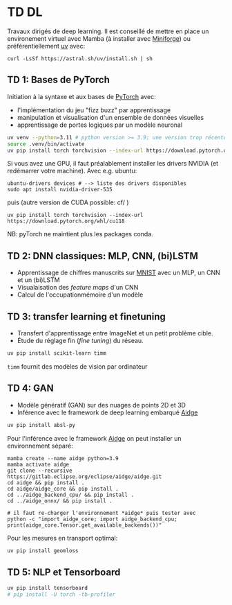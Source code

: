 # TD DL
Travaux dirigés de deep learning. Il est conseillé de mettre en place un environement virtuel avec Mamba (à installer avec [Miniforge](https://github.com/conda-forge/miniforge/releases/latest/download/Miniforge3-Linux-x86_64.sh)) ou préférentiellement [uv](https://docs.astral.sh/uv/) avec:

```
curl -LsSf https://astral.sh/uv/install.sh | sh
```

## TD 1: Bases de PyTorch
Initiation à la syntaxe et aux bases de [PyTorch](https://pytorch.org/) avec:
- l'implémentation du jeu "fizz buzz" par apprentissage
- manipulation et visualisation d'un ensemble de données visuelles
- apprentissage de portes logiques par un modèle neuronal

```bash
uv venv --python=3.11 # python version >= 3.9; une version trop récente peut poser problème pour certains projets (pas les TD)
source .venv/bin/activate
uv pip install torch torchvision --index-url https://download.pytorch.org/whl/cpu
```

Si vous avez une GPU, il faut préalablement installer les drivers NVIDIA (et redémarrer votre machine). Avec e.g. ubuntu:
```
ubuntu-drivers devices # --> liste des drivers disponibles
sudo apt install nvidia-driver-535
```
puis (autre version de CUDA possible: cf/ )
```
uv pip install torch torchvision --index-url https://download.pytorch.org/whl/cu118
```

NB: pyTorch ne maintient plus les packages conda.

## TD 2: DNN classiques: MLP, CNN, (bi)LSTM
* Apprentissage de chiffres manuscrits sur [MNIST](http://yann.lecun.com/exdb/mnist/) avec un MLP, un CNN et un (bi)LSTM
* Visualaisation des *feature maps* d'un CNN
* Calcul de l'occupationmémoire d'un modèle

## TD 3: transfer learning et finetuning
* Transfert d'apprentissage entre ImageNet et un petit problème cible. 
* Étude du réglage fin (*fine tuning*) du réseau.

```bash
uv pip install scikit-learn timm
```
`timm` fournit des modèles de vision par ordinateur 

## TD 4: GAN
* Modèle génératif (GAN) sur des nuages de points 2D et 3D
* Inférence avec le framework de deep learning embarqué [Aidge](https://projects.eclipse.org/projects/technology.aidge)
```bash
uv pip install absl-py
```
Pour l'inférence avec le framework [Aidge](https://projects.eclipse.org/projects/technology.aidge) on peut installer un environnement séparé:
```
mamba create --name aidge python=3.9
mamba activate aidge
git clone --recursive https://gitlab.eclipse.org/eclipse/aidge/aidge.git
cd aidge && pip install .
cd aidge/aidge_core && pip install .
cd ../aidge_backend_cpu/ && pip install .
cd ../aidge_onnx/ && pip install .

# il faut re-charger l'environnement *aidge* puis tester avec
python -c "import aidge_core; import aidge_backend_cpu; print(aidge_core.Tensor.get_available_backends())"
```
Pour les mesures en transport optimal:
```bash
uv pip install geomloss
```

## TD 5: NLP et Tensorboard

```bash
uv pip install tensorboard
# pip install -U torch -tb-profiler
```
